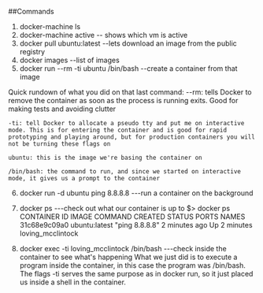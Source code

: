 ##Commands
1. docker-machine ls
2. docker-machine active -- shows which vm is active
3. docker pull ubuntu:latest --lets download an image from the public registry 
4. docker images --list of images
5. docker run --rm -ti ubuntu /bin/bash --create a container from that image

Quick rundown of what you did on that last command:
    --rm: tells Docker to remove the container as soon as the process is running exits. Good for making tests and avoiding clutter

    -ti: tell Docker to allocate a pseudo tty and put me on interactive mode. This is for entering the container and is good for rapid prototyping and playing around, but for production containers you will not be turning these flags on

    ubuntu: this is the image we're basing the container on

    /bin/bash: the command to run, and since we started on interactive mode, it gives us a prompt to the container

6.  docker run -d ubuntu ping 8.8.8.8 ---run a container on the background
7.  docker ps ---check out what our container is up to
$> docker ps
CONTAINER ID IMAGE         COMMAND         CREATED        STATUS        PORTS  NAMES
31c68e9c09a0 ubuntu:latest "ping 8.8.8.8"  2 minutes ago  Up 2 minutes         loving_mcclintock

8.  docker exec -ti loving_mcclintock /bin/bash ---check inside the container to see what's happening
What we just did is to execute a program inside the container, in this case the program was /bin/bash. The flags -ti serves the same purpose as in docker run, so it just placed us inside a shell in the container.

